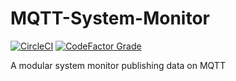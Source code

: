 # MQTT-System-Monitor
[![CircleCI](https://img.shields.io/circleci/build/github/cmargiotta/MQTT-System-Monitor/main?style=for-the-badge)](https://circleci.com/gh/cmargiotta/MQTT-System-Monitor/tree/main) [![CodeFactor Grade](https://img.shields.io/codefactor/grade/github/cmargiotta/mqtt-system-monitor?style=for-the-badge)](https://www.codefactor.io/repository/github/cmargiotta/mqtt-system-monitor/overview/main)

A modular system monitor publishing data on MQTT
